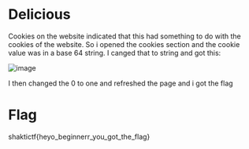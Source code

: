 # Delicious

Cookies on the website indicated that this had something to do with the cookies of the website.
So i opened the cookies section and the cookie value was in a base 64 string.
I canged that to string and got this: 

![image](https://github.com/Snapskillz123/ShaktiCTF/assets/149099858/38c92848-62fc-4873-a3a7-3015ad0e3579)

I then changed the 0 to one and refreshed the page and i got the flag

  # Flag

  shaktictf{heyo_beginnerr_you_got_the_flag}
